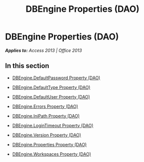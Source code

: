 ﻿---
title: DBEngine Properties (DAO)
TOCTitle: Properties
ms:assetid: 0aca1067-759b-41f4-9c17-affc7315a625
ms:mtpsurl: https://msdn.microsoft.com/en-us/library/Dn123648(v=office.15)
ms:contentKeyID: 52071290
ms.date: 09/18/2015
mtps_version: v=office.15
---

# DBEngine Properties (DAO)


_**Applies to:** Access 2013 | Office 2013_

## In this section

  - [DBEngine.DefaultPassword Property (DAO)](dbengine-defaultpassword-property-dao.md)

  - [DBEngine.DefaultType Property (DAO)](dbengine-defaulttype-property-dao.md)

  - [DBEngine.DefaultUser Property (DAO)](dbengine-defaultuser-property-dao.md)

  - [DBEngine.Errors Property (DAO)](dbengine-errors-property-dao.md)

  - [DBEngine.IniPath Property (DAO)](dbengine-inipath-property-dao.md)

  - [DBEngine.LoginTimeout Property (DAO)](dbengine-logintimeout-property-dao.md)

  - [DBEngine.Version Property (DAO)](dbengine-version-property-dao.md)

  - [DBEngine.Properties Property (DAO)](dbengine-properties-property-dao.md)

  - [DBEngine.Workspaces Property (DAO)](dbengine-workspaces-property-dao.md)

